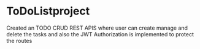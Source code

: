 # ToDoListproject
Created an TODO CRUD REST APIS where user can create manage and  delete the tasks and also the JWT Authorization is implemented to protect the routes
